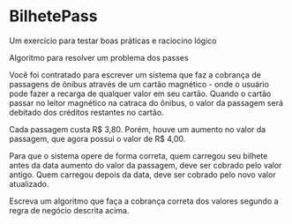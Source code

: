 # BilhetePass
Um exercício para testar boas práticas e raciocino lógico

Algoritmo para resolver um problema dos passes

Você foi contratado para escrever um sistema que faz a cobrança de passagens de ônibus através de um cartão magnético - onde o usuário pode fazer a recarga de qualquer valor em seu cartão. 
Quando o cartão passar no leitor magnético na catraca do ônibus, o valor da passagem será debitado dos créditos restantes no cartão.

Cada passagem custa R$ 3,80. Porém, houve um aumento no valor da passagem, que agora possui o valor de R$ 4,00.

Para que o sistema opere de forma correta, quem carregou seu bilhete antes da data aumento do valor da passagem, deve ser cobrado pelo valor antigo. Quem carregou depois da data, deve ser cobrado pelo novo valor atualizado.

Escreva um algoritmo que faça a cobrança correta dos valores segundo a regra de negócio descrita acima.

